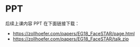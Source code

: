 # PPT

后续上课内容 PPT 在下面链接下载：
- https://zollhoefer.com/papers/EG18_FaceSTAR/page.html
- https://zollhoefer.com/papers/EG18_FaceSTAR/talk.zip
